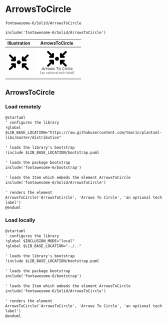 # ArrowsToCircle


```text
fontawesome-6/Solid/ArrowsToCircle
```

```text
include('fontawesome-6/Solid/ArrowsToCircle')
```



| Illustration | ArrowsToCircle |
| :---: | :---: |
| ![illustration for Illustration](../../fontawesome-6/Solid/ArrowsToCircle.png) | ![illustration for ArrowsToCircle](../../fontawesome-6/Solid/ArrowsToCircle.Local.png) |




## ArrowsToCircle

### Load remotely
```plantuml
@startuml
' configures the library
!global $LIB_BASE_LOCATION="https://raw.githubusercontent.com/tmorin/plantuml-libs/master/distribution"

' loads the library's bootstrap
!include $LIB_BASE_LOCATION/bootstrap.puml

' loads the package bootstrap
include('fontawesome-6/bootstrap')

' loads the Item which embeds the element ArrowsToCircle
include('fontawesome-6/Solid/ArrowsToCircle')

' renders the element
ArrowsToCircle('ArrowsToCircle', 'Arrows To Circle', 'an optional tech label')
@enduml
```

### Load locally
```plantuml
@startuml
' configures the library
!global $INCLUSION_MODE="local"
!global $LIB_BASE_LOCATION="../.."

' loads the library's bootstrap
!include $LIB_BASE_LOCATION/bootstrap.puml

' loads the package bootstrap
include('fontawesome-6/bootstrap')

' loads the Item which embeds the element ArrowsToCircle
include('fontawesome-6/Solid/ArrowsToCircle')

' renders the element
ArrowsToCircle('ArrowsToCircle', 'Arrows To Circle', 'an optional tech label')
@enduml
```

